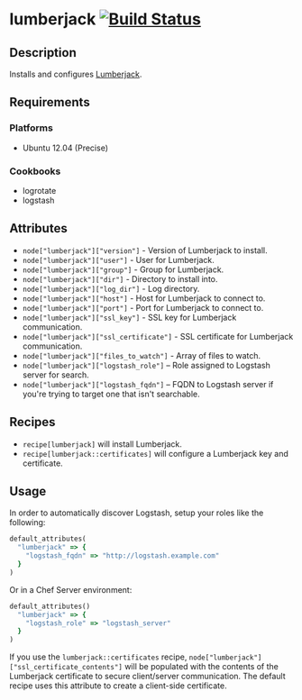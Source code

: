 # lumberjack [![Build Status](https://secure.travis-ci.org/hectcastro/chef-lumberjack.png?branch=master)](http://travis-ci.org/hectcastro/chef-lumberjack)

## Description

Installs and configures [Lumberjack](https://github.com/jordansissel/lumberjack).

## Requirements

### Platforms

* Ubuntu 12.04 (Precise)

### Cookbooks

* logrotate
* logstash

## Attributes

* `node["lumberjack"]["version"]` - Version of Lumberjack to install.
* `node["lumberjack"]["user"]` - User for Lumberjack.
* `node["lumberjack"]["group"]` - Group for Lumberjack.
* `node["lumberjack"]["dir"]` - Directory to install into.
* `node["lumberjack"]["log_dir"]` - Log directory.
* `node["lumberjack"]["host"]` - Host for Lumberjack to connect to.
* `node["lumberjack"]["port"]` - Port for Lumberjack to connect to.
* `node["lumberjack"]["ssl_key"]` - SSL key for Lumberjack communication.
* `node["lumberjack"]["ssl_certificate"]` - SSL certificate for Lumberjack
  communication.
* `node["lumberjack"]["files_to_watch"]` - Array of files to watch.
* `node["lumberjack"]["logstash_role"]` – Role assigned to Logstash server for search.
* `node["lumberjack"]["logstash_fqdn"]` – FQDN to Logstash server if you're trying to
  target one that isn't searchable.

## Recipes

* `recipe[lumberjack]` will install Lumberjack.
* `recipe[lumberjack::certificates]` will configure a Lumberjack key and
  certificate.

## Usage

In order to automatically discover Logstash, setup your roles like the
following:

```ruby
default_attributes(
  "lumberjack" => {
    "logstash_fqdn" => "http://logstash.example.com"
  }
)
```

Or in a Chef Server environment:

```ruby
default_attributes()
  "lumberjack" => {
    "logstash_role" => "logstash_server"
  }
)
```

If you use the `lumberjack::certificates` recipe, `node["lumberjack"]["ssl_certificate_contents"]`
will be populated with the contents of the Lumberjack certificate to
secure client/server communication.  The default recipe uses this attribute to
create a client-side certificate.
